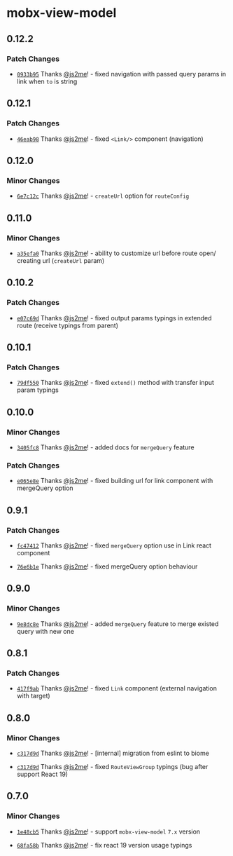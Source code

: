 # mobx-view-model

## 0.12.2

### Patch Changes

- [`0933b95`](https://github.com/js2me/mobx-route/commit/0933b9543d76a2f87f9c5ee316963920a1ada9b7) Thanks [@js2me](https://github.com/js2me)! - fixed navigation with passed query params in link when `to` is string

## 0.12.1

### Patch Changes

- [`46eab98`](https://github.com/js2me/mobx-route/commit/46eab98fa76cf7a05f2a4152b2f518ff97551c41) Thanks [@js2me](https://github.com/js2me)! - fixed `<Link/>` component (navigation)

## 0.12.0

### Minor Changes

- [`6e7c12c`](https://github.com/js2me/mobx-route/commit/6e7c12c234169eb9b1735652ad32e0212ca2034f) Thanks [@js2me](https://github.com/js2me)! - `createUrl` option for `routeConfig`

## 0.11.0

### Minor Changes

- [`a35efa0`](https://github.com/js2me/mobx-route/commit/a35efa0384bb17528cc163dc88ee22fee484359f) Thanks [@js2me](https://github.com/js2me)! - ability to customize url before route open/ creating url (`createUrl` param)

## 0.10.2

### Patch Changes

- [`e07c69d`](https://github.com/js2me/mobx-route/commit/e07c69de568fd0145504c1f52670163b1079d317) Thanks [@js2me](https://github.com/js2me)! - fixed output params typings in extended route (receive typings from parent)

## 0.10.1

### Patch Changes

- [`79df550`](https://github.com/js2me/mobx-route/commit/79df55031aaebd38e30ee00df6674421ab349bdd) Thanks [@js2me](https://github.com/js2me)! - fixed `extend()` method with transfer input param typings

## 0.10.0

### Minor Changes

- [`3405fc8`](https://github.com/js2me/mobx-route/commit/3405fc8aae294338b0efe2d25ccb5f432fda6896) Thanks [@js2me](https://github.com/js2me)! - added docs for `mergeQuery` feature

### Patch Changes

- [`e065e8e`](https://github.com/js2me/mobx-route/commit/e065e8e5eaaa2306aedd5f2504ad271d4e35ce3b) Thanks [@js2me](https://github.com/js2me)! - fixed building url for link component with mergeQuery option

## 0.9.1

### Patch Changes

- [`fc47412`](https://github.com/js2me/mobx-route/commit/fc4741200e0a1376e70db59173bfdf853adacdff) Thanks [@js2me](https://github.com/js2me)! - fixed `mergeQuery` option use in Link react component

- [`76e6b1e`](https://github.com/js2me/mobx-route/commit/76e6b1e10a6e1d89cab2362ebaee08f12308b695) Thanks [@js2me](https://github.com/js2me)! - fixed mergeQuery option behaviour

## 0.9.0

### Minor Changes

- [`9e8dc8e`](https://github.com/js2me/mobx-route/commit/9e8dc8ed88a79bad25f0f06a40abb37bc5ab4a85) Thanks [@js2me](https://github.com/js2me)! - added `mergeQuery` feature to merge existed query with new one

## 0.8.1

### Patch Changes

- [`417f9ab`](https://github.com/js2me/mobx-route/commit/417f9ab6925f71069e6cef01d1dd80ba0c8ae7d8) Thanks [@js2me](https://github.com/js2me)! - fixed `Link` component (external navigation with target)

## 0.8.0

### Minor Changes

- [`c317d9d`](https://github.com/js2me/mobx-route/commit/c317d9dcff60b88d46516afedd10aacd8ee0315d) Thanks [@js2me](https://github.com/js2me)! - [internal] migration from eslint to biome

- [`c317d9d`](https://github.com/js2me/mobx-route/commit/c317d9dcff60b88d46516afedd10aacd8ee0315d) Thanks [@js2me](https://github.com/js2me)! - fixed `RouteViewGroup` typings (bug after support React 19)

## 0.7.0

### Minor Changes

- [`1e48cb5`](https://github.com/js2me/mobx-route/commit/1e48cb51106fdb1e4c5154f79d1a19bf5e838bab) Thanks [@js2me](https://github.com/js2me)! - support `mobx-view-model` `7.x` version

- [`68fa58b`](https://github.com/js2me/mobx-route/commit/68fa58b81ce1b6edde299dccfcbeb69dd32b8f63) Thanks [@js2me](https://github.com/js2me)! - fix react 19 version usage typings
